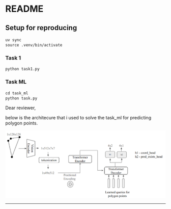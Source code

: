 # README

## Setup for reproducing

```shell
uv sync
source .venv/bin/activate
```

### Task 1
```
python task1.py
```
### Task ML
```
cd task_ml
python task.py
```

Dear reviewer,

below is the architecure that i used to solve the task_ml for predicting polygon points.


![Architecture Diagram](imgs/task_ml_architecture.png)

---
